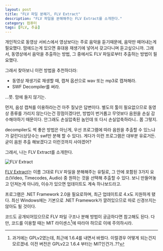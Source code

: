 ```yaml
---
layout: post
title: "FLV 파일 분해기, FLV Extract"
description: "FLV 파일을 분해해주는 FLV Extract를 소개한다."
category: 컴퓨터
tags: [FLV, 추출]
---
```


개인적으로 동영상 서비스에서 영상보다는 주로 음악을 듣기때문에, 음악만 떼어내는게 필요했다.
맘에드는게 있으면 휴대용 재생기에 넣어서 갖고다니며 듣고싶으니까.
그래서, 동영상에서 음악을 추출하는 방법, 그 중에서도 FLV 파일로부터 추출하는 방법이 필요했다.

그래서 찾아보니 이런 방법을 추천하더라:

 - 동영상 재생기로 재생할 때, 캡쳐 옵션으로 wav 또는 mp3로 캡쳐해라.
 - SWF Decompiler를 써라.

...쯧. 맘에 들지 않기는.

먼저, 음성 캡쳐를 이용하라는건 아주 질낮은 답변이다.
별도의 툴이 필요없으므로 동영상 종류를 가리지 않는다는건 장점이겠다만,
방법이 번거롭고 무엇보다 음원을 손실 감수해야하기 때문이다.
안그래도 손실압축된 놈인데 또 다시 손실압축하라니.. 쫌 그렇지.

decompiler도 썩 좋은 방법은 아닌게,
우선 프로그램에 따라 음원을 추출할 수 있느냐가 갈린다(상당수는 swf만 분해 할 수 있다).
게다가 이런 프로그램은 대부분 유료거든.
굳이 음원 추출 해보겠다고 이런것까지 사야겠어?

그래서, 나는 FLV Extract를 소개한다.

![FLV Extract](https://lh4.googleusercontent.com/-LDgIybSf-Nc/VODFoSooWOI/AAAAAAAAO6o/2oY1aermvyE/s0/FLVExtract.png "FLV 파일 분해에만 초점이 맞춰진, 아주 간단한 프로그램이다.")

[FLV Extract](http://moitah.net/#tog_FLVExtract)는 이름 그대로 FLV 파일을 분해해주는 유틸로, 그 안에 포함된 3가지 요소(Video, Timecodes, Audio) 중 원하는 것을 선택해 추출할 수 있다.
보니 만들어놓고 던져논게 아니라, 이슈가 있으면 업데이트도 계속 하나보드라고.

프로그램은 .NET Framework 2.0을 필요로하며, 최근 업데이트로 4.x도 지원하게 됐다.
최신 Windows에는 기본으로 .NET Framework가 깔려있으므로 따로 신경쓰지는 않아도 될 것이다.

코드도 공개되어있으므로 FLV 파일 구조나 분해 방법이 궁금하다면 참고해도 된다.
다만, 코드를 이용할 때는 MIT 라이센스[^1]에 따라야 하므로 이에 주의하시라.

[^1]: 과거에는 GPLv2였는데, 최근에 1.6.4를 내면서 바꿨다. 이럴경우 어떻게 되는건지 모르겠네. 이전 버전은 GPLv2고 1.6.4 부터는 MIT인건가..??
